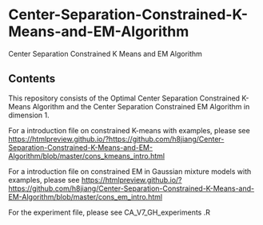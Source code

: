 # Center-Separation-Constrained-K-Means-and-EM-Algorithm
Center Separation Constrained K Means and EM Algorithm


## Contents
This repository consists of the Optimal Center Separation Constrained K-Means Algorithm and the Center Separation Constrained EM Algorithm in dimension 1.

For a introduction file on constrained K-means with examples, please see https://htmlpreview.github.io/?https://github.com/h8jiang/Center-Separation-Constrained-K-Means-and-EM-Algorithm/blob/master/cons_kmeans_intro.html

For a introduction file on constrained EM in Gaussian mixture models with examples, please see https://htmlpreview.github.io/?https://github.com/h8jiang/Center-Separation-Constrained-K-Means-and-EM-Algorithm/blob/master/cons_em_intro.html

For the experiment file, please see CA_V7_GH_experiments .R 
